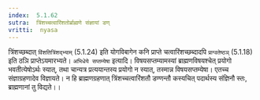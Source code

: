 ```yaml
---
index:  5.1.62
sutra:  त्रिंशच्चत्वारिंशतोर्ब्राह्मणे संज्ञायां डण्
vritti:  nyasa
---
```


त्रिंशच्छब्दात् `विंशतित्रिंशद्भ्याम्` (5.1.24) इति योगविबागेन कनि प्राप्ते चत्वारिंशच्छब्दादपि `प्राग्वतेष्ठञ्` (5.1.18) इति ठञि प्राप्तेऽयमारभ्यते। `अभिधेये सप्तम्येषा` इत्यादि। विषयसप्तम्यामस्यां ब्राह्मणविषयश्चेत् प्रयोगो भवतीत्येषोऽर्थः स्यात्, तथा चान्यत्र प्रत्ययान्तस्य प्रयोगो न स्यात्, तस्मान्न विषयसप्तम्येषा। एतच्च संज्ञाग्रहणादेव विज्ञायते। न हि ब्राह्मणग्रहणात् त्रिंशच्चत्वारिंशतौ डण्णन्तौ कस्यचित् पदार्थस्य संज्ञिनौ स्तः, ब्राह्मणानां तु विद्यते।।

